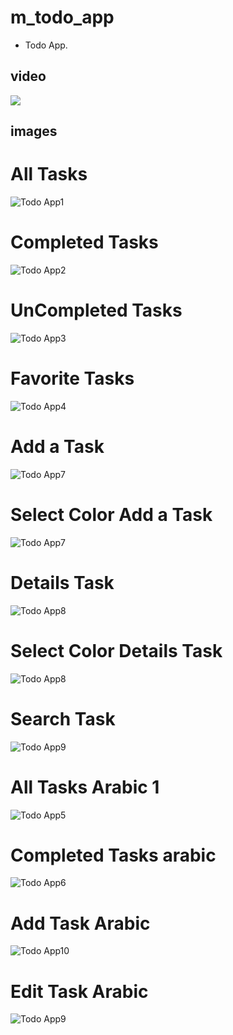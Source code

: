 # m_todo_app

* Todo App.
## video
<p align="center">

[<img src="github_assets/video_thum.jpg" height:300>](https://youtu.be/9nxOKvtX4V4
 "Now in Android: 25 or above")


## images
# All Tasks
![Todo App1](github_assets/1.jpg?raw=true&height:300) 
# Completed Tasks
![Todo App2](github_assets/2.jpg?raw=true)
# UnCompleted Tasks
![Todo App3](github_assets/3.jpg?raw=true)
# Favorite Tasks
![Todo App4](github_assets/4.jpg?raw=true)
# Add a Task
![Todo App7](github_assets/7.jpg?raw=true)
# Select Color Add a Task
![Todo App7](github_assets/15.jpg?raw=true)
# Details Task 
![Todo App8](github_assets/8.jpg?raw=true)
# Select Color Details Task 
![Todo App8](github_assets/16.jpg?raw=true)
# Search Task
![Todo App9](github_assets/12.jpg?raw=true)
# All Tasks Arabic 1
![Todo App5](github_assets/5.jpg?raw=true)
# Completed Tasks arabic
![Todo App6](github_assets/6.jpg?raw=true)
# Add Task Arabic
![Todo App10](github_assets/10.jpg?raw=true)
# Edit Task Arabic
![Todo App9](github_assets/9.jpg?raw=true)

</p>